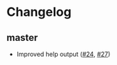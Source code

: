 # Changelog

## master

* Improved help output ([#24][24], [#27][27])

[24]: https://github.com/rstudio/shinycannon/pull/24
[27]: https://github.com/rstudio/shinycannon/pull/27
